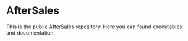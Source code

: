 # AfterSales
This is the public AfterSales repository. Here you can found executables and documentation.
